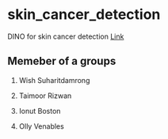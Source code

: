 # skin_cancer_detection




DINO for skin cancer detection <a href="https://github.com/peterwisu/skin_cancer_dino" >Link</a>

## Memeber of a groups

1. Wish Suharitdamrong

2. Taimoor Rizwan

3. Ionut Boston

4. Olly Venables
